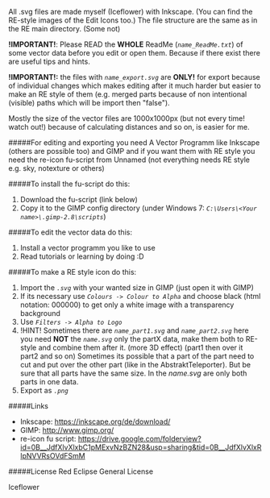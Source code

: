 All .svg files are made myself (Iceflower) with Inkscape. (You can find the RE-style images of the Edit Icons too.)
The file structure are the same as in the RE main directory. (Some not)

**!IMPORTANT!**: Please READ the **WHOLE** ReadMe (*``name_ReadMe.txt``*) of some vector data before you edit or open them. Because if there exist there are useful tips and hints.

**!IMPORTANT!:** the files with *``name_export.svg``* are **ONLY!** for export because of individual changes which makes editing after it much harder but easier to make an RE style of them (e.g. merged parts because of non intentional (visible) paths which will be import then "false").

Mostly the size of the vector files are 1000x1000px (but not every time! watch out!) because of calculating distances and so on, is easier for me.

#####For editing and exporting you need
A Vector Programm like Inkscape (others are possible too) and GIMP and if you want them with RE style you need the re-icon fu-script from Unnamed (not everything needs RE style e.g. sky, notexture or others)

#####To install the fu-script do this:
1. Download the fu-script (link below)
2. Copy it to the GIMP config directory (under Windows 7: *``C:\Users\<Your name>\.gimp-2.8\scripts``*)

#####To edit the vector data do this:
1. Install a vector programm you like to use
2. Read tutorials or learning by doing :D

#####To make a RE style icon do this:
1. Import the *``.svg``* with your wanted size in GIMP (just open it with GIMP)
2. If its necessary use *``Colours -> Colour to Alpha``* and choose black (html notation: 000000) to get only a white image with a transparency background
3. Use *``Filters -> Alpha to Logo``*
4. !HINT! Sometimes there are *``name_part1.svg``* and *``name_part2.svg``* here you need **NOT** the *``name.svg``* only the partX data, make them both to RE-style and combine them after it. (more 3D effect)
    (part1 then over it part2 and so on) Sometimes its possible that a part of the part need to cut and put over the other part (like in the AbstraktTeleporter). But be sure that all parts have the same size.
    In the *name.svg* are only both parts in one data.
5. Export as *``.png``*

#####Links
* Inkscape: https://inkscape.org/de/download/
* GIMP: http://www.gimp.org/
* re-icon fu script: https://drive.google.com/folderview?id=0B__JdfXlvXlxbC1pMExvNzBZN28&usp=sharing&tid=0B__JdfXlvXlxRlpNVVRsOVdFSmM


#####License
Red Eclipse General License


Iceflower

